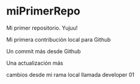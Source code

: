 # miPrimerRepo

Mi primer repositorio. Yujuu!

Mi primera contribución local para Github

Un commit más desde Github

Una actualización más

cambios desde mi rama local llamada developer 01